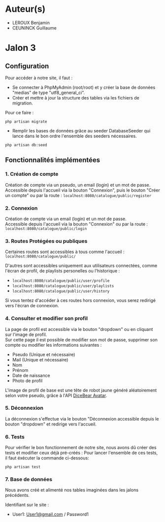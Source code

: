 # Auteur(s)
- LEROUX Benjamin
- CEUNINCK Guillaume

# Jalon 3

## Configuration

Pour accéder à notre site, il faut :

- Se connecter à PhpMyAdmin (root/root) et y créer la base de données "medias" de type "utf8_general_ci".
- Créer et mettre à jour la structure des tables via les fichiers de migration. 

Pour ce faire :  
```console
php artisan migrate
```

- Remplir les bases de données grâce au seeder DatabaseSeeder qui lance dans le bon ordre l'ensemble des seeders nécessaires.

```console
php artisan db:seed
```

## Fonctionnalités implémentées

### **1. Création de compte**

Création de compte via un pseudo, un email (login) et un mot de passe.  
Accessible depuis l'accueil via la bouton "Connexion", puis le bouton "Créer un compte" ou par la route :
```localhost:8080/catalogue/public/register```

### **2. Connexion**

Création de compte via un email (login) et un mot de passe.  
Accessible depuis l'accueil via la bouton "Connexion" ou par la route :
```localhost:8080/catalogue/public/login```

### **3. Routes Protégées ou publiques**

Certaines routes sont accessibles à tous comme l'accueil :
``localhost:8080/catalogue/public/``

D'autres sont accessibles uniquement aux utilisateurs connectées, comme l'écran de profil, de playlists personelles ou l'historique :

- ``localhost:8080/catalogue/public/user/profile``
- ``localhost:8080/catalogue/public/user/playlists``
- ``localhost:8080/catalogue/public/user/history``

Si vous tentez d'accéder à ces routes hors connexion, vous serez redirigé vers l'écran de connexion.

### **4. Consulter et modifier son profil**

La page de profil est accessible via le bouton "dropdown" ou en cliquant sur l'image de profil.  
Sur cette page il est possible de modifier son mot de passe, supprimer son compte ou modifier les informations suivantes :

- Pseudo (Unique et nécessaire)
- Mail (Unique et nécessaire)
- Nom
- Prénom
- Date de naissance
- Photo de profil

L'image de profil de base est une tête de robot jaune généré aléatoirement selon votre pseudo, grâce à l'API [DiceBear Avatar](avatars.dicebear.com/styles/bottts).  

### **5. Déconnexion**

La déconnexion s'effectue via le bouton "Déconnexion accessible depuis le bouton "dropdown" et redirige vers l'accueil.

### **6. Tests**

Pour vérifier le bon fonctionnement de notre site, nous avons dû créer des tests et modifier ceux déjà pré-créés :
Pour lancer l'ensemble de ces tests, il faut éxécuter la commande ci-dessous:

````console
php artisan test
````

### **7. Base de données**

Nous avons créé et alimenté nos tables imaginées dans les jalons précédents.

Identifiant sur le site :

- User1: User1@gmail.com / Password1